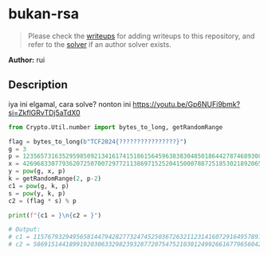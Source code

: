 # bukan-rsa

> Please check the [writeups](./writeups/) for adding writeups to this repository, and refer to the [solver](./solver/) if an author solver exists.

**Author:** rui


## Description
iya ini elgamal, cara solve? nonton ini https://youtu.be/Gp6NUFi9bmk?si=ZkflGRvTDj5aTdX0

```python
from Crypto.Util.number import bytes_to_long, getRandomRange

flag = bytes_to_long(b"TCF2024{????????????????}")
g = 3
p = 12356573163529598509213416174151861564596383830485018644278746893087090144408283958799336630528980126522872980535414844640172383511144755076498012598740491
x = 4269683307793620725070072977211386971525204150007887251853021892065742120162824806232150523319700182794711503615223400958382182740095937720121533292824860
y = pow(g, x, p)
k = getRandomRange(2, p-2)
c1 = pow(g, k, p)
s = pow(y, k, p)
c2 = (flag * s) % p

print(f"{c1 = }\n{c2 = }")

# Output:
# c1 = 11576793294956581447942827732474525036726321123141607291649578919191328375748354750403570532336816570254127112205724739592493832284630645500328575885898482
# c2 = 5869151441899192030633298239328772075475210301249926616779656042841923219443140774357107951495645924345530369302336702148205619608533666433864816609554681
```
